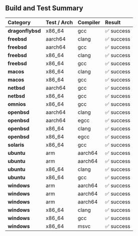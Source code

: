 ## Build and Test Summary
| Category | Test / Arch | Compiler | Result |
|:---|:---|:---|:---|
| **dragonflybsd** | x86_64 | gcc | ✅ success |
| **freebsd** | aarch64 | clang | ✅ success |
| **freebsd** | aarch64 | gcc | ✅ success |
| **freebsd** | x86_64 | clang | ✅ success |
| **freebsd** | x86_64 | gcc | ✅ success |
| **macos** | x86_64 | clang | ✅ success |
| **macos** | x86_64 | gcc | ✅ success |
| **netbsd** | aarch64 | gcc | ✅ success |
| **netbsd** | x86_64 | gcc | ✅ success |
| **omnios** | x86_64 | gcc | ✅ success |
| **openbsd** | aarch64 | clang | ✅ success |
| **openbsd** | aarch64 | egcc | ✅ success |
| **openbsd** | x86_64 | clang | ✅ success |
| **openbsd** | x86_64 | egcc | ✅ success |
| **solaris** | x86_64 | gcc | ✅ success |
| **ubuntu** | arm | aarch64 | ✅ success |
| **ubuntu** | arm | aarch64 | ✅ success |
| **ubuntu** | x86_64 | clang | ✅ success |
| **ubuntu** | x86_64 | gcc | ✅ success |
| **windows** | arm | aarch64 | ✅ success |
| **windows** | arm | aarch64 | ✅ success |
| **windows** | arm | aarch64 | ✅ success |
| **windows** | x86_64 | clang | ✅ success |
| **windows** | x86_64 | gcc | ✅ success |
| **windows** | x86_64 | msvc | ✅ success |
